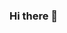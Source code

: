 ### Hi there 👋

<!--
I am a final semester student of PGDM in Mobile Application development. I love developing mobile apps. Looking for full time opportunities in native app development, and iOS app development.

- 🌱 I’m currently learning React-native, Swift, Kotlin.
- ⚡ Fun fact: love solving puzzles, nature lover
- 📫 How to reach me: deepaksardana03@gmail.com
- 😄 Pronouns: He/His/Him

-->
